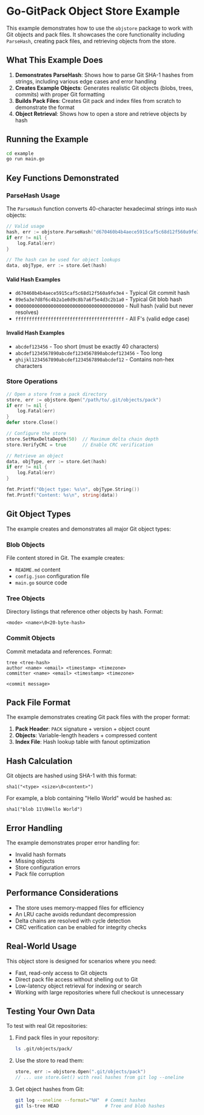 # Go-GitPack Object Store Example

This example demonstrates how to use the `objstore` package to work with Git objects and pack files. It showcases the core functionality including `ParseHash`, creating pack files, and retrieving objects from the store.

## What This Example Does

1. **Demonstrates ParseHash**: Shows how to parse Git SHA-1 hashes from strings, including various edge cases and error handling
2. **Creates Example Objects**: Generates realistic Git objects (blobs, trees, commits) with proper Git formatting
3. **Builds Pack Files**: Creates Git pack and index files from scratch to demonstrate the format
4. **Object Retrieval**: Shows how to open a store and retrieve objects by hash

## Running the Example

```bash
cd example
go run main.go
```

## Key Functions Demonstrated

### ParseHash Usage

The `ParseHash` function converts 40-character hexadecimal strings into `Hash` objects:

```go
// Valid usage
hash, err := objstore.ParseHash("d670460b4b4aece5915caf5c68d12f560a9fe3e4")
if err != nil {
    log.Fatal(err)
}

// The hash can be used for object lookups
data, objType, err := store.Get(hash)
```

#### Valid Hash Examples
- `d670460b4b4aece5915caf5c68d12f560a9fe3e4` - Typical Git commit hash
- `89e5a3e7d8f6c4b2a1e0d9c8b7a6f5e4d3c2b1a0` - Typical Git blob hash
- `0000000000000000000000000000000000000000` - Null hash (valid but never resolves)
- `ffffffffffffffffffffffffffffffffffffffff` - All F's (valid edge case)

#### Invalid Hash Examples
- `abcdef123456` - Too short (must be exactly 40 characters)
- `abcdef1234567890abcdef1234567890abcdef123456` - Too long
- `ghijkl1234567890abcdef1234567890abcdef12` - Contains non-hex characters

### Store Operations

```go
// Open a store from a pack directory
store, err := objstore.Open("/path/to/.git/objects/pack")
if err != nil {
    log.Fatal(err)
}
defer store.Close()

// Configure the store
store.SetMaxDeltaDepth(50)  // Maximum delta chain depth
store.VerifyCRC = true      // Enable CRC verification

// Retrieve an object
data, objType, err := store.Get(hash)
if err != nil {
    log.Fatal(err)
}

fmt.Printf("Object type: %s\n", objType.String())
fmt.Printf("Content: %s\n", string(data))
```

## Git Object Types

The example creates and demonstrates all major Git object types:

### Blob Objects
File content stored in Git. The example creates:
- `README.md` content
- `config.json` configuration file
- `main.go` source code

### Tree Objects
Directory listings that reference other objects by hash. Format:
```
<mode> <name>\0<20-byte-hash>
```

### Commit Objects
Commit metadata and references. Format:
```
tree <tree-hash>
author <name> <email> <timestamp> <timezone>
committer <name> <email> <timestamp> <timezone>

<commit message>
```

## Pack File Format

The example demonstrates creating Git pack files with the proper format:

1. **Pack Header**: `PACK` signature + version + object count
2. **Objects**: Variable-length headers + compressed content
3. **Index File**: Hash lookup table with fanout optimization

## Hash Calculation

Git objects are hashed using SHA-1 with this format:
```
sha1("<type> <size>\0<content>")
```

For example, a blob containing "Hello World" would be hashed as:
```
sha1("blob 11\0Hello World")
```

## Error Handling

The example demonstrates proper error handling for:
- Invalid hash formats
- Missing objects
- Store configuration errors
- Pack file corruption

## Performance Considerations

- The store uses memory-mapped files for efficiency
- An LRU cache avoids redundant decompression
- Delta chains are resolved with cycle detection
- CRC verification can be enabled for integrity checks

## Real-World Usage

This object store is designed for scenarios where you need:
- Fast, read-only access to Git objects
- Direct pack file access without shelling out to Git
- Low-latency object retrieval for indexing or search
- Working with large repositories where full checkout is unnecessary

## Testing Your Own Data

To test with real Git repositories:

1. Find pack files in your repository:
   ```bash
   ls .git/objects/pack/
   ```

2. Use the store to read them:
   ```go
   store, err := objstore.Open(".git/objects/pack")
   // ... use store.Get() with real hashes from git log --oneline
   ```

3. Get object hashes from Git:
   ```bash
   git log --oneline --format="%H"  # Commit hashes
   git ls-tree HEAD                 # Tree and blob hashes
   ```
